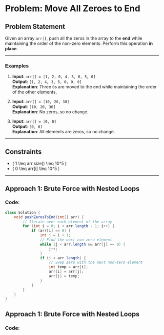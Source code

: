 # Problem: Move All Zeroes to End

## Problem Statement

Given an array `arr[]`, push all the zeros in the array to the **end** while maintaining the order of the non-zero elements. Perform this operation **in place**.

---

### Examples

1. **Input**: `arr[] = [1, 2, 0, 4, 3, 0, 5, 0]`  
   **Output**: `[1, 2, 4, 3, 5, 0, 0, 0]`  
   **Explanation**: Three `0`s are moved to the end while maintaining the order of the other elements.

2. **Input**: `arr[] = [10, 20, 30]`  
   **Output**: `[10, 20, 30]`  
   **Explanation**: No zeros, so no change.

3. **Input**: `arr[] = [0, 0]`  
   **Output**: `[0, 0]`  
   **Explanation**: All elements are zeros, so no change.

---

## Constraints

- \( 1 \leq arr.size() \leq 10^5 \)
- \( 0 \leq arr[i] \leq 10^5 \)

---

## Approach 1: Brute Force with Nested Loops

### Code:
```java
class Solution {
    void pushZerosToEnd(int[] arr) {
        // Iterate over each element of the array
        for (int i = 0; i < arr.length - 1; i++) {
            if (arr[i] == 0) {
                int j = i + 1;
                // Find the next non-zero element
                while (j < arr.length && arr[j] == 0) {
                    j++;
                }
                if (j < arr.length) {
                    // Swap zero with the next non-zero element
                    int temp = arr[i];
                    arr[i] = arr[j];
                    arr[j] = temp;
                }
            }
        }
    }
}
```
## Approach 1: Brute Force with Nested Loops

### Code:
```java



```
